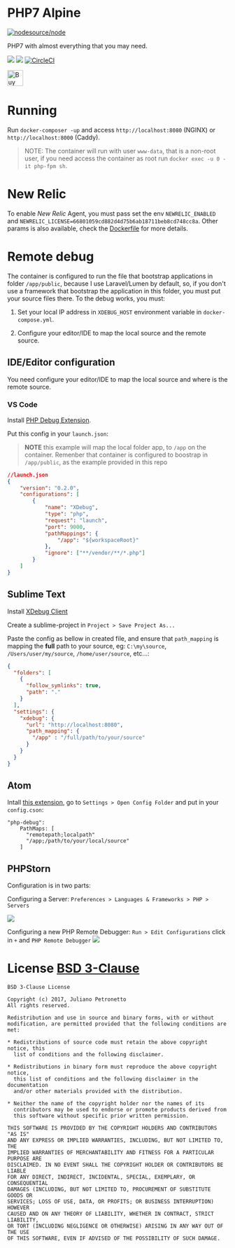 # PHP7 Alpine
[![nodesource/node](http://dockeri.co/image/petronetto/php7-alpine)](https://registry.hub.docker.com/u/petronetto/php7-alpine/)

PHP7 with almost everything that you may need.

[![](https://images.microbadger.com/badges/image/petronetto/php7-alpine:latest.svg)](https://microbadger.com/images/petronetto/php7-alpine:latest "Get your own image badge on microbadger.com")
[![](https://images.microbadger.com/badges/version/petronetto/php7-alpine:latest.svg)](https://microbadger.com/images/petronetto/php-nginx-alpine:stable "Get your own version badge on microbadger.com")
[![CircleCI](https://circleci.com/gh/petronetto/php7-alpine/tree/master.svg?style=svg)](https://circleci.com/gh/petronetto/php7-alpine/tree/master)

<a href='https://ko-fi.com/N4N09BMZ' target='_blank'><img height='36' style='border:0px;height:36px;' src='https://az743702.vo.msecnd.net/cdn/kofi1.png?v=0' border='0' alt='Buy Me a Coffee at ko-fi.com' /></a>


# Running
Run `docker-composer -up` and access `http://localhost:8080` (NGINX) or `http://localhost:8000` (Caddy).

> NOTE: The container will run with user `www-data`, that is a non-root user, if you need access the container as root run `docker exec -u 0 -it php-fpm sh`.

# New Relic
To enable *New Relic* Agent, you must pass set the env `NEWRELIC_ENABLED` and `NEWRELIC_LICENSE=66801059cd882d4d75b6ab18711beb8cd748cc8a`. Other params is also available, check the [Dockerfile](https://github.com/petronetto/php7-alpine/blob/master/php-fpm/Dockerfile) for more details.  


# Remote debug

The container is configured to run the file that bootstrap applications in folder `/app/public`, because I use Laravel/Lumen by default, so, if you don't use a framework that bootstrap the application in this folder, you must put your source files there.
To the debug works, you must:

1) Set your local IP address in `XDEBUG_HOST` environment variable in `docker-compose.yml`.

2) Configure your editor/IDE to map the local source and the remote source.

## IDE/Editor configuration

You need configure your editor/IDE to map the local source and where is the remote source.

### VS Code
Install [PHP Debug Extension](https://marketplace.visualstudio.com/items?itemName=felixfbecker.php-debug).

Put this config in your `launch.json`:

>**NOTE** this example will map the local folder app, to `/app` on the container. Remenber that container is configured to boostrap in `/app/public`, as the example provided in this repo

```json
//launch.json
{
    "version": "0.2.0",
    "configurations": [
        {
            "name": "XDebug",
            "type": "php",
            "request": "launch",
            "port": 9000,
            "pathMappings": {
                "/app": "${workspaceRoot}"
            },
            "ignore": ["**/vendor/**/*.php"]
        }
    ]
}
```


## Sublime Text

Install [XDebug Client](https://github.com/martomo/SublimeTextXdebug)

Create a sublime-project in `Project > Save Project As...`

Paste the config as bellow in created file, and ensure that `path_mapping` is mapping the **full** path to your source, eg: `C:\my\source`, `/Users/user/my/source`, `/home/user/source`, etc...:

```json
{
  "folders": [
    {
      "follow_symlinks": true,
      "path": "."
    }
  ],
  "settings": {
    "xdebug": {
      "url": "http://localhost:8080",
      "path_mapping": {
        "/app" : "/full/path/to/your/source"
      }
    }
  }
}
```


## Atom

Intall [this extension](https://github.com/gwomacks/php-debug), go to `Settings > Open Config Folder` and put in your `config.cson`:

```
"php-debug":
    PathMaps: [
      "remotepath;localpath"
      "/app;/path/to/your/local/source"
    ]
```


## PHPStorn
Configuration is in two parts:

Configuring a Server: `Preferences > Languages & Frameworks > PHP > Servers`

![](http://imagizer.imageshack.us/v2/1024x768q90/924/1ftWIS.png)



Configuring a new PHP Remote Debugger: `Run > Edit Configurations` click in `+` and `PHP Remote Debugger`
![](http://imagizer.imageshack.us/v2/1024x768q90/922/bnd7fq.png)



# License [BSD 3-Clause](https://github.com/petronetto/php7-alpine/blob/master/LICENSE)

```
BSD 3-Clause License

Copyright (c) 2017, Juliano Petronetto
All rights reserved.

Redistribution and use in source and binary forms, with or without
modification, are permitted provided that the following conditions are met:

* Redistributions of source code must retain the above copyright notice, this
  list of conditions and the following disclaimer.

* Redistributions in binary form must reproduce the above copyright notice,
  this list of conditions and the following disclaimer in the documentation
  and/or other materials provided with the distribution.

* Neither the name of the copyright holder nor the names of its
  contributors may be used to endorse or promote products derived from
  this software without specific prior written permission.

THIS SOFTWARE IS PROVIDED BY THE COPYRIGHT HOLDERS AND CONTRIBUTORS "AS IS"
AND ANY EXPRESS OR IMPLIED WARRANTIES, INCLUDING, BUT NOT LIMITED TO, THE
IMPLIED WARRANTIES OF MERCHANTABILITY AND FITNESS FOR A PARTICULAR PURPOSE ARE
DISCLAIMED. IN NO EVENT SHALL THE COPYRIGHT HOLDER OR CONTRIBUTORS BE LIABLE
FOR ANY DIRECT, INDIRECT, INCIDENTAL, SPECIAL, EXEMPLARY, OR CONSEQUENTIAL
DAMAGES (INCLUDING, BUT NOT LIMITED TO, PROCUREMENT OF SUBSTITUTE GOODS OR
SERVICES; LOSS OF USE, DATA, OR PROFITS; OR BUSINESS INTERRUPTION) HOWEVER
CAUSED AND ON ANY THEORY OF LIABILITY, WHETHER IN CONTRACT, STRICT LIABILITY,
OR TORT (INCLUDING NEGLIGENCE OR OTHERWISE) ARISING IN ANY WAY OUT OF THE USE
OF THIS SOFTWARE, EVEN IF ADVISED OF THE POSSIBILITY OF SUCH DAMAGE.
```
